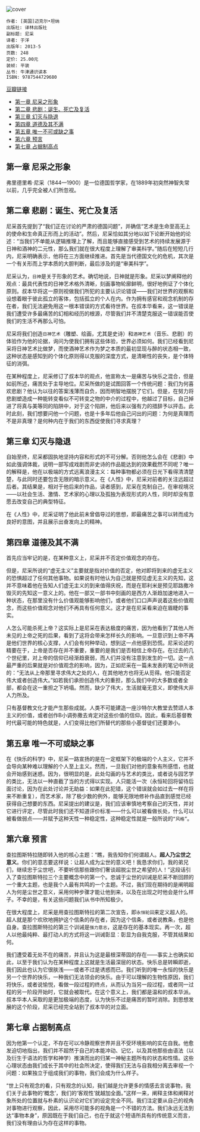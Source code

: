 ![cover](https://img3.doubanio.com/lpic/s26340880.jpg)

    作者: [英国]迈克尔•坦纳 
    出版社: 译林出版社
    副标题: 尼采
    译者: 于洋 
    出版年: 2013-5
    页数: 248
    定价: 25.00元
    装帧: 平装
    丛书: 牛津通识读本
    ISBN: 9787544729680

[豆瓣链接](https://book.douban.com/subject/24289176/)

- [第一章 尼采之形象](#第一章-尼采之形象)
- [第二章 悲剧：诞生、死亡及复活](#第二章-悲剧诞生死亡及复活)
- [第三章 幻灭与隐退](#第三章-幻灭与隐退)
- [第四章 道德及其不满](#第四章-道德及其不满)
- [第五章 唯一不可或缺之事](#第五章-唯一不可或缺之事)
- [第六章 预言](#第六章-预言)
- [第七章 占据制高点](#第七章-占据制高点)

## 第一章 尼采之形象
弗里德里希·尼采（1844—1900）是一位德国哲学家，在1889年初突然神智失常以前，几乎完全被人们所忽视。

## 第二章 悲剧：诞生、死亡及复活
尼采首先提到了“我们正在讨论的严肃的德国问题”，并确信“艺术是生命至高无上的使命和生命真正形而上的活动”。然后，尼采恰如其分地以如下论断开始他的论述：“当我们不单能从逻辑推理上了解，而且能够直接感受到艺术的持续发展源于日神和酒神的二元性，那么我们就在很大程度上理解了审美科学。”随后在短短几行内，尼采明确表示，他将在三方面继续推进。首先是当代德国文化的危机，其次是一个有关形而上学本质的大胆判断，最后涉及的是“审美科学”。

尼采认为，`日神`是关于形象的艺术。确切地说，日神就是形象。尼采以梦阐释他的观点：最具代表性的日神艺术格外清晰，刻画事物轮廓鲜明，很好地例证了个体化原则。叔本华将这一原则视做我们所犯的主要认识论错误——我们对世界的观察和设想着眼于彼此孤立的客体，包括孤立的个人在内。作为拥有感官和观念机制的存在者，我们无法避免用这一根本错误的方式看待世界。在叔本华看来，这一错误是我们遭受许多最痛苦的幻相和经历的根源，尽管我们并不清楚克服这一错误能否使我们的生活不再那么可怕。

尼采将我们创造`日神艺术`（雕塑、绘画，尤其是史诗）和`酒神艺术`（音乐、悲剧）的体验作为他的论据，询问为使我们拥有这些体验，世界必须如何。我们已经看到尼采将日神艺术比做梦，而使酒神艺术作为梦之本质的最初显现与醉的状态相一致，这种状态是感知到的个体化原则得以克服的深度方式，是清晰性的丧失，是个体特征的消弭。

在某种程度上，尼采修订了叔本华的观点，他宣称太一是痛苦与快乐之混合，但是如前所述，痛苦处于主导地位。尼采所做的是试图回答一个传统问题：我们为何喜欢悲剧？他认为以往的答案浅薄而自负，因而明智地摆脱了它们。但是，在努力将悲剧塑造成一种能转变看似不可转变之物的中介的过程中，他越过了目标，自己掉进了将真与美等同的陷阱中，对于这个陷阱，他后来以强有力的措辞予以抨击。此时此刻，我们想要问他一个问题，也是十多年后他自己问出的问题：为何是真理而不是非真理？是何种内在于我们的东西促使我们寻求真理？

## 第三章 幻灭与隐退
自始至终，尼采都固执地坚持内容和形式的不可分解。否则他怎么会在《悲剧》中如此强调体裁，说明一部写成戏剧而非史诗的作品能达到的效果截然不同呢？唯一的解释是，他在以极端的方式远离浪漫主义：每种事物都必须在日光下看得清清楚楚，与此同时还要包含无限的暗示意义。在《人性》中，尼采对前者的关注远超过后者。其结果是，相对于他后来的作品，读者感到，尼采在克制自己，在审视境况——以社会生活、激情、艺术家的心理以及孤独为表现形式的人性，同时却没有意愿去改变自己的典型特征。

在《人性》中，尼采证明了他此前未曾倡导过的思想，即最痛苦之事可以转而成为良好的意图，并且展示出奋发向上的精神。

## 第四章 道德及其不满
首先应当牢记的是，在某种意义上，尼采并不否定价值观念的存在。

但是，尼采所说的“虚无主义”主要就是指对价值的否定，他对即将到来的虚无主义的恐惧超过了任何其他事物。如果说有时他认为自己就是预见虚无主义的先知，这并不意味着他在告知人们虚无主义的到来值得庆祝，而是在耶利米是预见耶路撒冷毁灭的先知这一意义上的。他在一部又一部书中刻画的是西方人渐趋加速地进入一种状态，在那里没有什么价值观能够影响他们，或者他们口口声声说着这些价值观念，而这些价值观念对他们不再具有任何意义。这才是在尼采看来迫在眉睫的事实。

人怎么可能杀死上帝？这实际上是尼采在表达极度的痛苦，因为他看到了其他人所未见的上帝之死的后果，看到了这将会带来怎样长久的影响。一旦意识到上帝不再是他们世界的核心支撑，人们会有何种举动，想到这一点他感到恐慌。尼采论述的精要在于，上帝是否存在并不重要，重要的是我们是否相信上帝存在。在过去的几个世纪里，对上帝的信仰已经渐趋衰弱，而人们并没有注意到发生的一切。这一点最严重的后果就是对价值观念的影响，因为，正如尼采在一篇未发表的笔记中所说的：“无法从上帝那里寻求伟大之处的人，在其他地方也将无从觅得。他只能否定伟大或者创造伟大。”如若我们承担创造伟大的重担，那么我们中的大多数或者全部，都会在这一重担之下坍塌。然而，缺少了伟大，生活就毫无意义，即使伟大非人力所及。

只有基督教文化才能产生那些成就。人类不可能建造一座沙特尔大教堂去赞颂人本主义的价值，或者创作B小调弥撒去肯定对这些价值的信仰。因此，看来后基督教时代最可能的特色就是，人们变得比他们所替代的那些小基督徒们还要渺小。

## 第五章 唯一不可或缺之事
在《快乐的科学》中，尼采一路宣扬的是在一定框架下的极端的个人主义，它并不会导向某种难以理解的个人至上主义。然而，一旦我们对他的意象有所感悟，也就会开始感到迷惑。因为，很明显的是，此处勾画的与艺术的类比，或者说与园艺学的类比，无法以一种直截了当的方式得以实现。人只能活一次（永恒轮回将留待后面讨论，因为在此处讨论并无助益：如果在此犯错，这个错误就会如过去一样在将来不断重复），而艺术家，除了极少数的例外，能够无限地修补作品直到感觉已经获得自己想要的东西。尼采提出的建议是，我们应该审慎地考察自己的天性，并对它进行评定，尽管此时我们还不知道评价标准——什么可以被看做长处，什么可以被看做弱点——并赋予这种天性一种稳定性，这种稳定性就是一般所说的`“风格”`。

## 第六章 预言
查拉图斯特拉随即转入他的核心主题：“瞧，我告知你们何谓超人。**超人乃尘世之意义**。你们的意志要这样说：让超人成为尘世的意义吧！我恳求你们，我的弟兄们，继续忠于尘世吧，不要听信那些跟你们奢谈超脱尘世之希望的人！”这段话引入了查拉图斯特拉三个主要概念中的第一个。忠诚于尘世的训诫是尼采不断回顾的一个重大主题，也是我个人最有共鸣的一个主题。不过，我们现在期待的是阐明超人为何是尘世之意义，采用何种步骤才能让他到来，以及在出现之时他会是什么样子。不幸的是，有关这些问题我们从书中所知极少。

在很大程度上，尼采是用查拉图斯特拉的第二次宣告，即`永恒轮回`来定义超人的。超人就是那个欢欣地拥护这个信条的存在者，因为这个信条，或者说教条，也是他自身。查拉图斯特拉的第三个训诫是`强力意志`，这是存在的基本现实。再一次，超人以他最纯粹、最打动人的方式将这一训诫彰显：彰显为自我克服，不管其结果如何。

我们遭受着无处不在的痛苦，并且认为这是最根深蒂固的存在——事实上也确实如此，以至于我们认为在某种程度上这就是生活最深层的状态。快乐总是转瞬即逝，我们因此也认为它很肤浅——或者不过是诱惑而已。我们听到的唯一永恒的快乐是另一个世界的快乐，一种我们无法领会的快乐。由于可以理解的生物性原因，我们将快乐，或者说愉悦，看做一段过程的终点，从而认为当另一段过程，或者同一过程的另一阶段开始时，它就会被取代。在这个意义上，我们都是温和的叔本华派。叔本华本人采取的是更加极端的态度，认为快乐不过是痛苦的暂时消除。到思想发展的这个阶段，尼采已经完全站到了叔本华的对立面。

## 第七章 占据制高点
因为他第一个认定，不存在可以冷静观察世界并且不受环境影响的实在自我。他愈发迫切地指出，我们并不超然于自己的本能冲动、记忆，以及其他那些由语法（以及衍生于语法的哲学和神学）推演而出的归某一神秘主题所有的状态和性情。这些心理状态由我们成长于其中的社会所决定，使得我们无法与自我相分离去审视一个问题：如果独立于组成我们的事物，我们会成为什么样子。

“世上只有观念的看，只有观念的认知，我们越是允许更多的情感去言说事物，我们关于此事物的‘概念’，我们的‘客观性’就越加全面。”这样一来，阐释主体和阐释对象所处的位置就与朴素的认识论对它们的设定完全不同。我们注定要从自己的视角对事物进行观察，因此，采用尽可能多的视角是一个不错的方法。我们永远无法到达“事物本身”，原因既在于我们自己，也在于就这个短语所具有的传统意义而言，我们没有理由认为存在这样的事物。
